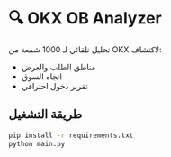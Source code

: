 # 🔍 OKX OB Analyzer

تحليل تلقائي لـ 1000 شمعة من OKX لاكتشاف:
- مناطق الطلب والعرض
- اتجاه السوق
- تقرير دخول احترافي

## طريقة التشغيل
```bash
pip install -r requirements.txt
python main.py
